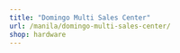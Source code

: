```yaml
---
title: "Domingo Multi Sales Center"
url: /manila/domingo-multi-sales-center/
shop: hardware
---
```

